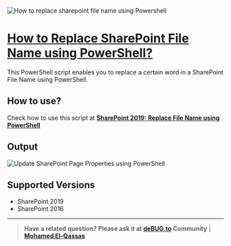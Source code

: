![How to replace sharepoint file name using Powershell](https://user-images.githubusercontent.com/49816567/190840918-87ee24d6-040a-4e25-be2a-a3f150d2d0f5.png)

# [How to Replace SharePoint File Name using PowerShell?](https://spgeeks.devoworx.com/sharepoint-2019-replace-file-name-powershell/)

This PowerShell script enables you to replace a certain word in a SharePoint File Name using PowerShell.

## How to use?
 
Check how to use this script at **[SharePoint 2019: Replace File Name using PowerShell](https://spgeeks.devoworx.com/sharepoint-2019-replace-file-name-powershell/)**

## Output

![Update SharePoint Page Properties using PowerShell](https://i0.wp.com/spgeeks.devoworx.com/wp-content/uploads/2022/09/replace-file-name-using-Powershell-in-SharePoint-2019.png?w=723&ssl=1)

## Supported Versions
- SharePoint 2019
- SharePoint 2016
 
---------------

> **Have a related question? Please ask it at [deBUG.to](https://deBUG.to) Community** | **[Mohamed El-Qassas](https://devoworx.com)**
